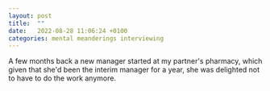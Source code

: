 ```yaml
---
layout: post
title:  ""
date:   2022-08-28 11:06:24 +0100
categories: mental meanderings interviewing
---
```


A few months back a new manager started at my partner's pharmacy, which given that she'd been the interim manager for a year, she was delighted not to have to do the work anymore.